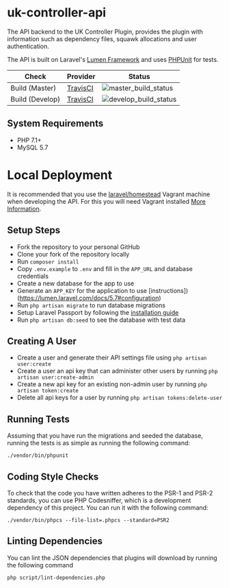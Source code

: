 [master_build_status]: https://api.travis-ci.com/VATSIM-UK/uk-controller-api.svg?branch=master
[develop_build_status]: https://api.travis-ci.com/VATSIM-UK/uk-controller-api.svg?branch=develop

# uk-controller-api
The API backend to the UK Controller Plugin, provides the plugin with information such
as dependency files, squawk allocations and user authentication.

The API is built on Laravel's [Lumen Framework](https://lumen.laravel.com/) and uses [PHPUnit](https://phpunit.de/) for tests.

|      Check      |                            Provider                                          |              Status             |
|-----------------|------------------------------------------------------------------------------|---------------------------------|
| Build (Master)  | [TravisCI](https://travis-ci.com/VATSIM-UK/uk-controller-api)                | ![master_build_status]          |
| Build (Develop) | [TravisCI](https://travis-ci.com/VATSIM-UK/uk-controller-api)                | ![develop_build_status]         |

## System Requirements

- PHP 7.1+
- MySQL 5.7

# Local Deployment

It is recommended that you use the [laravel/homestead](https://laravel.com/docs/homestead) Vagrant machine when developing
the API. For this you will need Vagrant installed [More Information](https://www.vagrantup.com/downloads.html).

## Setup Steps

- Fork the repository to your personal GitHub
- Clone your fork of the repository locally
- Run `composer install`
- Copy `.env.example` to `.env` and fill in the `APP_URL` and database credentials
- Create a new database for the app to use
- Generate an `APP_KEY` for the application to use [instructions])(https://lumen.laravel.com/docs/5.7#configuration)
- Run `php artisan migrate` to run database migrations
- Setup Laravel Passport by following the [installation guide](https://laravel.com/docs/5.7/passport#frontend-quickstart)
- Run `php artisan db:seed` to see the database with test data

## Creating A User

- Create a user and generate their API settings file using `php artisan user:create`
- Create a user an api key that can administer other users by running `php artisan user:create-admin`
- Create a new api key for an existing non-admin user by running `php artisan token:create`
- Delete all api keys for a user by running `php artisan tokens:delete-user`

## Running Tests

Assuming that you have run the migrations and seeded the database, running the tests is as simple as
running the following command:

`./vendor/bin/phpunit`

## Coding Style Checks

To check that the code you have written adheres to the PSR-1 and PSR-2 standards, you can use PHP Codesniffer,
which is a development dependency of this project. You can run it with the following command:

`./vendor/bin/phpcs --file-list=.phpcs --standard=PSR2`

## Linting Dependencies

You can lint the JSON dependencies that plugins will download by running the following command

`php script/lint-dependencies.php`
